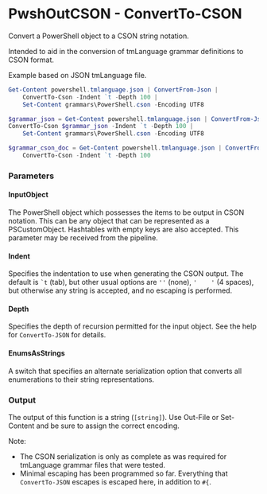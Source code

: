 # PwshOutCSON - ConvertTo-CSON

Convert a PowerShell object to a CSON string notation.

Intended to aid in the conversion of tmLanguage grammar definitions to CSON format.

Example based on JSON tmLanguage file.

```PowerShell
Get-Content powershell.tmlanguage.json | ConvertFrom-Json |
    ConvertTo-Cson -Indent `t -Depth 100 |
    Set-Content grammars\PowerShell.cson -Encoding UTF8
```

```PowerShell
$grammar_json = Get-Content powershell.tmlanguage.json | ConvertFrom-Json
ConvertTo-Cson $grammar_json -Indent `t -Depth 100 |
    Set-Content grammars\PowerShell.cson -Encoding UTF8
```

```PowerShell
$grammar_cson_doc = Get-Content powershell.tmlanguage.json | ConvertFrom-Json |
    ConvertTo-Cson -Indent `t -Depth 100
```

### Parameters

#### InputObject

The PowerShell object which possesses the items to be output in CSON notation.  This can be any object that can be represented as a PSCustomObject.  Hashtables with empty keys are also accepted.  This parameter may be received from the pipeline.

#### Indent

Specifies the indentation to use when generating the CSON output.  The default is ``` `t ``` (tab), but other usual options are `''` (none), `'    '` (4 spaces), but otherwise any string is accepted, and no escaping is performed.

#### Depth

Specifies the depth of recursion permitted for the input object.  See the help for `ConvertTo-JSON` for details.

#### EnumsAsStrings

A switch that specifies an alternate serialization option that converts all enumerations to their string representations.

### Output

The output of this function is a string (`[string]`).  Use Out-File or Set-Content and be sure to assign the correct encoding.  

Note:
- The CSON serialization is only as complete as was required for tmLanguage grammar files that were tested.
- Minimal escaping has been programmed so far.  Everything that `ConvertTo-JSON` escapes is escaped here, in addition to `#{`.

